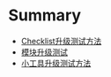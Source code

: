 # Summary

* [Checklist升级测试方法](Checklist升级测试方法.md)
* [模块升级测试](moulde模块升级测试.md)
* [小工具升级测试方法](小工具升级测试方法.md)
